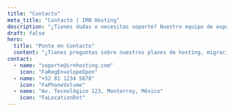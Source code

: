 ```yaml
---
title: "Contacto"
meta_title: "Contacto | IRN Hosting"
description: "¿Tienes dudas o necesitas soporte? Nuestro equipo de expertos de IRN Hosting está listo para ayudarte."
draft: false
hero:
  title: "Ponte en Contacto"
  content: "¿Tienes preguntas sobre nuestros planes de hosting, migraciones o soporte técnico? Escríbenos, llámanos o visítanos: estamos disponibles 24/7 para ayudarte a impulsar tu proyecto en la nube."
contact:
  - name: "soporte@irnhosting.com"
    icon: "FaRegEnvelopeOpen"
  - name: "+52 81 1234 5678"
    icon: "FaPhoneVolume"
  - name: "Av. Tecnológico 123, Monterrey, México"
    icon: "FaLocationDot"
---
```


